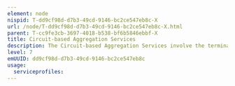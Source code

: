 ```yaml
---
element: node
nispid: T-dd9cf98d-d7b3-49cd-9146-bc2ce547eb8c-X
url: /node/T-dd9cf98d-d7b3-49cd-9146-bc2ce547eb8c-X.html
parent: T-cc9fe3cb-3697-4018-b538-bf6b5846ebbf-X
title: Circuit-based Aggregation Services
description: The Circuit-based Aggregation Services involve the termination of multiple tributary circuits (e.g. E1), each providing circuit-based transport services to different network nodes, and multiplexing them into an aggregate rate (e.g. 16x E1 lines at 2 Mbps each, multiplexed into one E3 line at 34 Mbps).
level: 7
emUUID: dd9cf98d-d7b3-49cd-9146-bc2ce547eb8c
usage:
  serviceprofiles:
---
```

